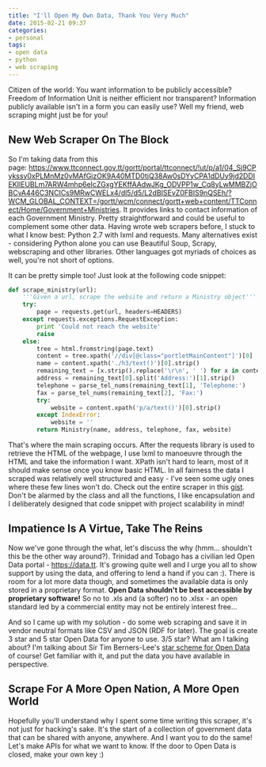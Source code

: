 ```yaml
---
title: "I'll Open My Own Data, Thank You Very Much"
date: 2015-02-21 09:37
categories:
- personal
tags:
- open data
- python
- web scraping
---
```


Citizen of the world: You want information to be publicly accessible? Freedom of Information Unit is neither efficient nor transparent? Information publicly available isn't in a form you can easily use? Well my friend, web scraping might just be for you!

## New Web Scraper On The Block

So I'm taking data from this page: <a href="https://www.ttconnect.gov.tt/gortt/portal/ttconnect/!ut/p/a1/04_Sj9CPykssy0xPLMnMz0vMAfGjzOK9A40MTD0tjQ38Aw0sDYyCPA1dDUy9jd2DDIEKIlEUBLm7ARW4mhp6eIcZGxgYEKffAAdwJKg_ODVPP1w_Cq8yLwMMBZjOBCvA446C3NCICs9MRwCWELx4/dl5/d5/L2dBISEvZ0FBIS9nQSEh/?WCM_GLOBAL_CONTEXT=/gortt/wcm/connect/gortt+web+content/TTConnect/Home/Government+Ministries" target="_blank" rel="nofollow noopener noreferrer">https://www.ttconnect.gov.tt/gortt/portal/ttconnect/!ut/p/a1/04_Sj9CPykssy0xPLMnMz0vMAfGjzOK9A40MTD0tjQ38Aw0sDYyCPA1dDUy9jd2DDIEKIlEUBLm7ARW4mhp6eIcZGxgYEKffAAdwJKg_ODVPP1w_Cq8yLwMMBZjOBCvA446C3NCICs9MRwCWELx4/dl5/d5/L2dBISEvZ0FBIS9nQSEh/?WCM_GLOBAL_CONTEXT=/gortt/wcm/connect/gortt+web+content/TTConnect/Home/Government+Ministries</a>. It provides links to contact information of each Government Ministry. Pretty straightforward and could be useful to complement some other data. Having wrote web scrapers before, I stuck to what I know best: Python 2.7 with lxml and requests. Many alternatives exist - considering Python alone you can use Beautiful Soup, Scrapy, webscraping and other libraries. Other languages got myriads of choices as well, you're not short of options.

It can be pretty simple too! Just look at the following code snippet:

```python
def scrape_ministry(url):
    '''Given a url, scrape the website and return a Ministry object'''
    try:
        page = requests.get(url, headers=HEADERS)
    except requests.exceptions.RequestException:
        print 'Could not reach the website'
        raise
    else:
        tree = html.fromstring(page.text)
        content = tree.xpath('//div[@class="portletMainContent"]')[0]
        name = content.xpath('./h3/text()')[0].strip()
        remaining_text = [x.strip().replace('\r\n', ' ') for x in content.xpath('.//p/text()')]
        address = remaining_text[0].split('Address:')[1].strip()
        telephone = parse_tel_nums(remaining_text[1], 'Telephone:')
        fax = parse_tel_nums(remaining_text[2], 'Fax:')
        try:
            website = content.xpath('p/a/text()')[0].strip()
        except IndexError:
            website = ''
        return Ministry(name, address, telephone, fax, website)
```

That's where the main scraping occurs. After the requests library is used to retrieve the HTML of the webpage, I use lxml to manoeuvre through the HTML and take the information I want. XPath isn't hard to learn, most of it should make sense once you know basic HTML. In all fairness the data I scraped was relatively well structured and easy - I've seen some ugly ones where these few lines won't do. Check out the entire scraper in this <a href="https://gist.github.com/msanatan/f42ab4e1a3f63ae65138" target="_blank" rel="nofollow noopener noreferrer">gist</a>. Don't be alarmed by the class and all the functions, I like encapsulation and I deliberately designed that code snippet with project scalability in mind!

## Impatience Is A Virtue, Take The Reins

Now we've gone through the what, let's discuss the why (hmm... shouldn't this be the other way around?). Trinidad and Tobago has a civilian led Open Data portal \- <a href="https://data.tt" target="_blank" rel="nofollow noopener noreferrer">https://data.tt</a>. It's growing quite well and I urge you all to show support by using the data, and offering to lend a hand if you can :). There is room for a lot more data though, and sometimes the available data is only stored in a proprietary format. **Open Data shouldn't be best accessible by proprietary software!** So no to .xls and (a softer) no to .xlsx - an open standard led by a commercial entity may not be entirely interest free...

And so I came up with my solution - do some web scraping and save it in vendor neutral formats like CSV and JSON (RDF for later). The goal is create 3 star and 5 star Open Data for anyone to use. 3/5 star? What am I talking about? I'm talking about Sir Tim Berners-Lee's <a href="https://www.w3.org/DesignIssues/LinkedData.html" target="_blank" rel="nofollow noopener noreferrer">star scheme for Open Data</a> of course! Get familiar with it, and put the data you have available in perspective.

## Scrape For A More Open Nation, A More Open World

Hopefully you'll understand why I spent some time writing this scraper, it's not just for hacking's sake. It's the start of a collection of government data that can be shared with anyone, anywhere. And I want you to do the same! Let's make APIs for what we want to know. If the door to Open Data is closed, make your own key :)
